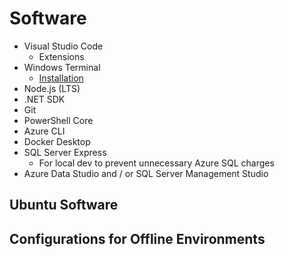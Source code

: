 # Software

* Visual Studio Code
    * Extensions
* Windows Terminal
    * [Installation](https://github.com/microsoft/terminal#other-install-methods)
* Node.js (LTS)
* .NET SDK
* Git
* PowerShell Core
* Azure CLI
* Docker Desktop
* SQL Server Express
    * For local dev to prevent unnecessary Azure SQL charges
* Azure Data Studio and / or SQL Server Management Studio

## Ubuntu Software

## Configurations for Offline Environments